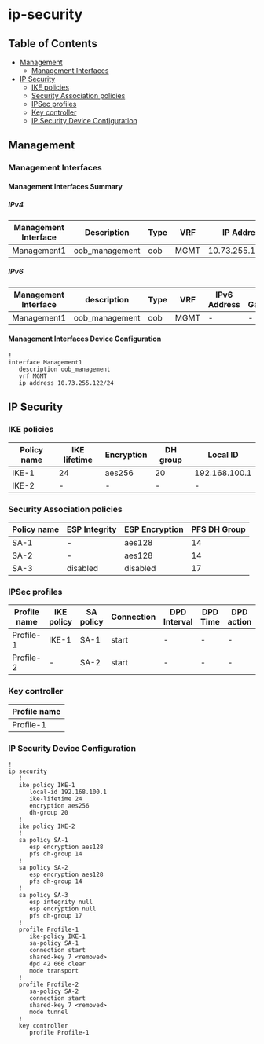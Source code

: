 # ip-security

## Table of Contents

- [Management](#management)
  - [Management Interfaces](#management-interfaces)
- [IP Security](#ip-security)
  - [IKE policies](#ike-policies)
  - [Security Association policies](#security-association-policies)
  - [IPSec profiles](#ipsec-profiles)
  - [Key controller](#key-controller)
  - [IP Security Device Configuration](#ip-security-device-configuration)

## Management

### Management Interfaces

#### Management Interfaces Summary

##### IPv4

| Management Interface | Description | Type | VRF | IP Address | Gateway |
| -------------------- | ----------- | ---- | --- | ---------- | ------- |
| Management1 | oob_management | oob | MGMT | 10.73.255.122/24 | 10.73.255.2 |

##### IPv6

| Management Interface | description | Type | VRF | IPv6 Address | IPv6 Gateway |
| -------------------- | ----------- | ---- | --- | ------------ | ------------ |
| Management1 | oob_management | oob | MGMT | - | - |

#### Management Interfaces Device Configuration

```eos
!
interface Management1
   description oob_management
   vrf MGMT
   ip address 10.73.255.122/24
```

## IP Security

### IKE policies

| Policy name | IKE lifetime | Encryption | DH group | Local ID |
| ----------- | ------------ | ---------- | -------- | -------- |
| IKE-1 | 24 | aes256 | 20 | 192.168.100.1 |
| IKE-2 | - | - | - | - |

### Security Association policies

| Policy name | ESP Integrity | ESP Encryption | PFS DH Group |
| ----------- | ------------- | -------------- | ------------ |
| SA-1 | - | aes128 | 14 |
| SA-2 | - | aes128 | 14 |
| SA-3 | disabled | disabled | 17 |

### IPSec profiles

| Profile name | IKE policy | SA policy | Connection | DPD Interval | DPD Time | DPD action | Mode |
| ------------ | ---------- | ----------| ---------- | ------------ | -------- | ---------- | ---- |
| Profile-1 | IKE-1 | SA-1 | start | - | - | - | transport |
| Profile-2 | - | SA-2 | start | - | - | - | tunnel |

### Key controller

| Profile name |
| ------------ |
| Profile-1 |

### IP Security Device Configuration

```eos
!
ip security
   !
   ike policy IKE-1
      local-id 192.168.100.1
      ike-lifetime 24
      encryption aes256
      dh-group 20
   !
   ike policy IKE-2
   !
   sa policy SA-1
      esp encryption aes128
      pfs dh-group 14
   !
   sa policy SA-2
      esp encryption aes128
      pfs dh-group 14
   !
   sa policy SA-3
      esp integrity null
      esp encryption null
      pfs dh-group 17
   !
   profile Profile-1
      ike-policy IKE-1
      sa-policy SA-1
      connection start
      shared-key 7 <removed>
      dpd 42 666 clear
      mode transport
   !
   profile Profile-2
      sa-policy SA-2
      connection start
      shared-key 7 <removed>
      mode tunnel
   !
   key controller
      profile Profile-1
```
